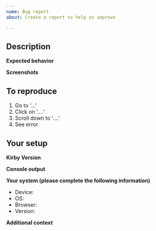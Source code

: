 ```yaml
---
name: Bug report
about: Create a report to help us improve

---
```


## Description
<!-- Describe what the bug is in a clear and concise way. -->


**Expected behavior**  
<!-- A clear and concise description of what you expected to happen. -->

**Screenshots**  
<!-- If applicable, add screenshots to help explain your problem. -->


## To reproduce
<!-- Please help us by outlining step by step how to reproduce the bug. -->

1. Go to '...'
2. Click on '....'
3. Scroll down to '....'
4. See error

<!-- 
For more complicated bugs, sample code makes it a lot easier for us to reproduce and fix a bug.

Please clone our https://github.com/getkirby/starterkit or https://github.com/getkirby/plainkit as base to create a minimal verifable setup that repoduces the bug.
-->


## Your setup
**Kirby Version**  
<!-- Add the Kirby version you are using. You can find the version number in `kirby/composer.json` or in the settings view of the Panel. -->

**Console output**  
<!-- If you are working with the Panel, please check the browser console for errors and send the output. -->

**Your system (please complete the following information)**
 - Device: <!-- e.g. iPhone 11 -->
 - OS: <!-- e.g. macOS, iOS 15.1 -->
 - Browser: <!-- e.g. Chrome, Safari -->
 - Version: <!-- e.g. 22 -->

**Additional context**  
<!-- Add any other context about the problem here. -->
